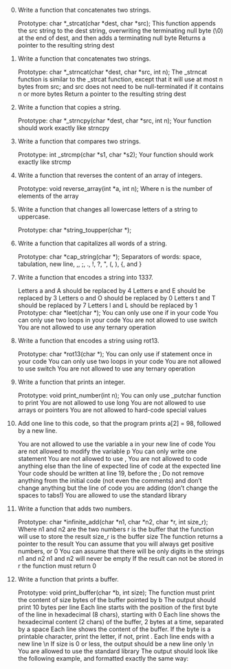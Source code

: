 0. Write a function that concatenates two strings.

    Prototype: char *_strcat(char *dest, char *src);
    This function appends the src string to the dest string, overwriting the terminating null byte (\0) at the end of dest, and then adds a terminating null byte
    Returns a pointer to the resulting string dest


1. Write a function that concatenates two strings.

    Prototype: char *_strncat(char *dest, char *src, int n);
    The _strncat function is similar to the _strcat function, except that
        it will use at most n bytes from src; and
        src does not need to be null-terminated if it contains n or more bytes
    Return a pointer to the resulting string dest


2. Write a function that copies a string.

    Prototype: char *_strncpy(char *dest, char *src, int n);
    Your function should work exactly like strncpy


3. Write a function that compares two strings.

    Prototype: int _strcmp(char *s1, char *s2);
    Your function should work exactly like strcmp


4. Write a function that reverses the content of an array of integers.

    Prototype: void reverse_array(int *a, int n);
    Where n is the number of elements of the array
5. Write a function that changes all lowercase letters of a string to uppercase.

    Prototype: char *string_toupper(char *);


6. Write a function that capitalizes all words of a string.

    Prototype: char *cap_string(char *);
    Separators of words: space, tabulation, new line, ,, ;, ., !, ?, ", (, ), {, and }


7. Write a function that encodes a string into 1337.

    Letters a and A should be replaced by 4
    Letters e and E should be replaced by 3
    Letters o and O should be replaced by 0
    Letters t and T should be replaced by 7
    Letters l and L should be replaced by 1
    Prototype: char *leet(char *);
    You can only use one if in your code
    You can only use two loops in your code
    You are not allowed to use switch
    You are not allowed to use any ternary operation


8. Write a function that encodes a string using rot13.

    Prototype: char *rot13(char *);
    You can only use if statement once in your code
    You can only use two loops in your code
    You are not allowed to use switch
    You are not allowed to use any ternary operation


9. Write a function that prints an integer.

    Prototype: void print_number(int n);
    You can only use _putchar function to print
    You are not allowed to use long
    You are not allowed to use arrays or pointers
    You are not allowed to hard-code special values


10. Add one line to this code, so that the program prints a[2] = 98, followed by a new line.

    You are not allowed to use the variable a in your new line of code
    You are not allowed to modify the variable p
    You can only write one statement
    You are not allowed to use ,
    You are not allowed to code anything else than the line of expected line of code at the expected line
    Your code should be written at line 19, before the ;
    Do not remove anything from the initial code (not even the comments)
    and don’t change anything but the line of code you are adding (don’t change the spaces to tabs!)
    You are allowed to use the standard library


11. Write a function that adds two numbers.

    Prototype: char *infinite_add(char *n1, char *n2, char *r, int size_r);
    Where n1 and n2 are the two numbers
    r is the buffer that the function will use to store the result
    size_r is the buffer size
    The function returns a pointer to the result
    You can assume that you will always get positive numbers, or 0
    You can assume that there will be only digits in the strings n1 and n2
    n1 and n2 will never be empty
    If the result can not be stored in r the function must return 0


12. Write a function that prints a buffer.

    Prototype: void print_buffer(char *b, int size);
    The function must print the content of size bytes of the buffer pointed by b
    The output should print 10 bytes per line
    Each line starts with the position of the first byte of the line in hexadecimal (8 chars), starting with 0
    Each line shows the hexadecimal content (2 chars) of the buffer, 2 bytes at a time, separated by a space
    Each line shows the content of the buffer. If the byte is a printable character, print the letter, if not, print .
    Each line ends with a new line \n
    If size is 0 or less, the output should be a new line only \n
    You are allowed to use the standard library
    The output should look like the following example, and formatted exactly the same way:



